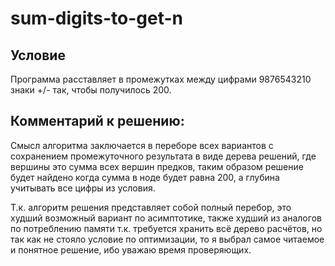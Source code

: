# sum-digits-to-get-n

## Условие

Программа расставляет в промежутках между цифрами 9876543210 знаки +/- так, чтобы получилось 200.

## Комментарий к решению:

Смысл алгоритма заключается в переборе всех вариантов с сохранением промежуточного результата в виде дерева решений, где вершины это сумма всех вершин предков, таким образом решение будет найдено когда сумма в ноде будет равна 200, а глубина учитывать все цифры из условия.

Т.к. алгоритм решения представляет собой полный перебор, это худший возможный вариант по асимптотике, также худший из аналогов по потреблению памяти т.к. требуется хранить всё дерево расчётов, но так как не стояло условие по оптимизации, то я выбрал самое читаемое и понятное решение, ибо уважаю время проверяющих.
